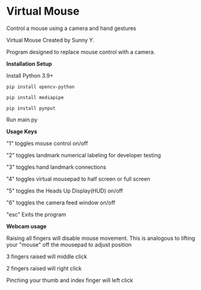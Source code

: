 # Virtual Mouse

Control a mouse using a camera and hand gestures

Virtual Mouse
Created by Sunny Y.

Program designed to replace mouse control with a camera.

**Installation Setup**

Install Python 3.9+

```
pip install opencv-python

pip install mediapipe

pip install pynput
```

Run main.py

**Usage Keys**

"1" toggles mouse control on/off

"2" toggles landmark numerical labeling for developer testing

"3" toggles hand landmark connections

"4" toggles virtual mousepad to half screen or full screen

"5" toggles the Heads Up Display(HUD) on/off

"6" toggles the camera feed window on/off

"esc" Exits the program

**Webcam usage**

Raising all fingers will disable mouse movement. This is analogous to lifting your "mouse" off the mousepad to adjust position

3 fingers raised will middle click

2 fingers raised will right click

Pinching your thumb and index finger will left click
